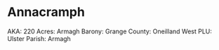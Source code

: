 # Annacramph

AKA: 220
Acres: Armagh
Barony: Grange
County: Oneilland West
PLU: Ulster
Parish: Armagh